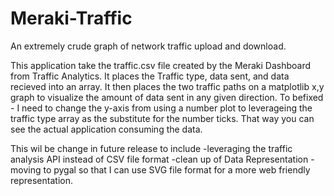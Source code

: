 # Meraki-Traffic
An extremely crude graph of network traffic upload and download.

This application take the traffic.csv file created by the Meraki Dashboard from Traffic Analytics.  It places the Traffic type,
data sent, and data recieved into an array.  It then places the two traffic paths on a matplotlib x,y graph to visualize the amount of
data sent in any given direction.
To befixed - I need to change the y-axis from using a number plot to leverageing the traffic type array as the substitute for the number
ticks.  That way you can see the actual application consuming the data.

This wil be change in future release to include
-leveraging the traffic analysis API instead of CSV file format
-clean up of Data Representation
-moving to pygal so that I can use SVG file format for a more web friendly representation.
